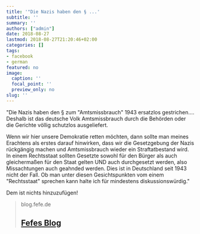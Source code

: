 ```yaml
---
title: '"Die Nazis haben den § ...'
subtitle: ''
summary: ''
authors: ["admin"]
date: 2018-08-27
lastmod: 2018-08-27T21:20:46+02:00
categories: []
tags:
- facebook
- german
featured: no
image:
  caption: ''
  focal_point: ''
  preview_only: no
slug: ''
---
```

"Die Nazis haben den § zum "Amtsmissbrauch" 1943 ersatzlos gestrichen.... Deshalb ist das deutsche Volk Amtsmissbrauch durch die Behörden oder die Gerichte völlig schutzlos ausgeliefert. 

Wenn wir hier unsere Demokratie retten möchten, dann sollte man meines Erachtens als erstes darauf hinwirken, dass wir die Gesetzgebung der Nazis rückgängig machen und Amtsmissbrauch wieder ein Straftatbestand wird. In einem Rechtsstaat sollten Gesetzte sowohl für den Bürger als auch gleichermaßen für den Staat gelten UND auch durchgesetzt werden, also Missachtungen auch geahnded werden. Dies ist in Deutschland seit 1943 nicht der Fall. Ob man unter diesen Gesichtspunkten vom einem "Rechtsstaat" sprechen kann halte ich für mindestens diskussionswürdig."

Dem ist nichts hinzuzufügen!
> blog.fefe.de
> ## [Fefes Blog](https://blog.fefe.de/?ts=a57adffaDie)
>


